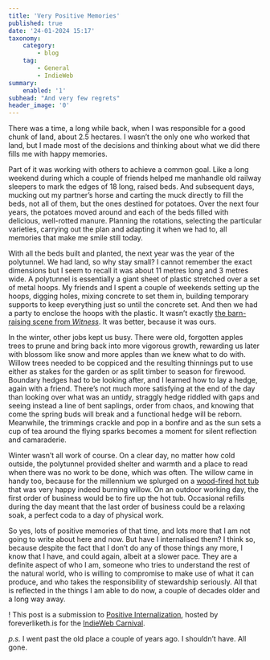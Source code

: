 ```yaml
---
title: 'Very Positive Memories'
published: true
date: '24-01-2024 15:17'
taxonomy:
    category:
        - blog
    tag:
        - General
        - IndieWeb
summary:
    enabled: '1'
subhead: "And very few regrets"
header_image: '0'
---
```


There was a time, a long while back, when I was responsible for a good chunk of land, about 2.5 hectares. I wasn’t the only one who worked that land, but I made most of the decisions and thinking about what we did there fills me with happy memories.

Part of it was working with others to achieve a common goal. Like a long weekend during which a couple of friends helped me manhandle old railway sleepers to mark the edges of 18 long, raised beds. And subsequent days, mucking out my partner’s horse and carting the muck directly to fill the beds, not all of them, but the ones destined for potatoes. Over the next four years, the potatoes moved around and each of the beds filled with delicious, well-rotted manure. Planning the rotations, selecting the particular varieties, carrying out the plan and adapting it when we had to, all memories that make me smile still today.

With all the beds built and planted, the next year was the year of the polytunnel. We had land, so why stay small? I cannot remember the exact dimensions but I seem to recall it was about 11 metres long and 3 metres wide. A polytunnel is essentially a giant sheet of plastic stretched over a set of metal hoops. My friends and I spent a couple of weekends setting up the hoops, digging holes, mixing concrete to set them in, building temporary supports to keep everything just so until the concrete set. And then we had a party to enclose the hoops with the plastic. It wasn’t exactly [the barn-raising scene from _Witness_](https://www.youtube.com/watch?v=BL_X7GelX5Q). It was better, because it was ours.

In the winter, other jobs kept us busy. There were old, forgotten apples trees to prune and bring back into more vigorous growth, rewarding us later with blossom like snow and more apples than we knew what to do with. Willow trees needed to be coppiced and the resulting thinnings put to use either as stakes for the garden or as split timber to season for firewood. Boundary hedges had to be looking after, and I learned how to lay a hedge, again with a friend. There’s not much more satisfying at the end of the day than looking over what was an untidy, straggly hedge riddled with gaps and seeing instead a line of bent saplings, order from chaos, and knowing that come the spring buds will break and a functional hedge will be reborn. Meanwhile, the trimmings crackle and pop in a bonfire and as the sun sets a cup of tea around the flying sparks becomes a moment for silent reflection and camaraderie.

Winter wasn’t all work of course. On a clear day, no matter how cold outside, the polytunnel provided shelter and warmth and a place to read when there was no work to be done, which was often. The willow came in handy too, because for the millennium we splurged on a [wood-fired hot tub](https://snorkel.com/) that was very happy indeed burning willow. On an outdoor working day, the first order of business would be to fire up the hot tub. Occasional refills during the day meant that the last order of business could be a relaxing soak, a perfect coda to a day of physical work.

So yes, lots of positive memories of that time, and lots more that I am not going to write about here and now. But have I internalised them? I think so, because despite the fact that I don’t do any of those things any more, I know that I have, and could again, albeit at a slower pace. They are a definite aspect of who I am, someone who tries to understand the rest of the natural world, who is willing to compromise to make use of what it can produce, and who takes the responsibility of stewardship seriously. All that is reflected in the things I am able to do now, a couple of decades older and a long way away.

! This post is a submission to [Positive Internalization](https://foreverliketh.is/blog/indieweb-carnival-january-2024-positive-internalization/), hosted by foreverliketh.is for the [IndieWeb Carnival](https://indieweb.org/indieweb-carnival).

_p.s._ I went past the old place a couple of years ago. I shouldn’t have. All gone.